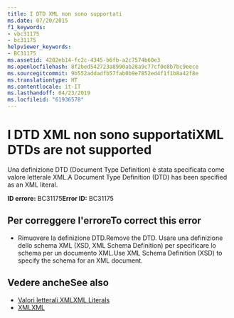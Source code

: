 ```yaml
---
title: I DTD XML non sono supportati
ms.date: 07/20/2015
f1_keywords:
- vbc31175
- bc31175
helpviewer_keywords:
- BC31175
ms.assetid: 4202eb14-fc2c-4345-b6fb-a2c7574b60e3
ms.openlocfilehash: 8f2bed542723a8990ab28a9c77cf0e8b7bc9eece
ms.sourcegitcommit: 9b552addadfb57fab0b9e7852ed4f1f1b8a42f8e
ms.translationtype: HT
ms.contentlocale: it-IT
ms.lasthandoff: 04/23/2019
ms.locfileid: "61936578"
---
```

# <a name="xml-dtds-are-not-supported"></a><span data-ttu-id="f3dd6-102">I DTD XML non sono supportati</span><span class="sxs-lookup"><span data-stu-id="f3dd6-102">XML DTDs are not supported</span></span>
<span data-ttu-id="f3dd6-103">Una definizione DTD (Document Type Definition) è stata specificata come valore letterale XML.</span><span class="sxs-lookup"><span data-stu-id="f3dd6-103">A Document Type Definition (DTD) has been specified as an XML literal.</span></span>  
  
 <span data-ttu-id="f3dd6-104">**ID errore:** BC31175</span><span class="sxs-lookup"><span data-stu-id="f3dd6-104">**Error ID:** BC31175</span></span>  
  
## <a name="to-correct-this-error"></a><span data-ttu-id="f3dd6-105">Per correggere l'errore</span><span class="sxs-lookup"><span data-stu-id="f3dd6-105">To correct this error</span></span>  
  
- <span data-ttu-id="f3dd6-106">Rimuovere la definizione DTD.</span><span class="sxs-lookup"><span data-stu-id="f3dd6-106">Remove the DTD.</span></span> <span data-ttu-id="f3dd6-107">Usare una definizione dello schema XML (XSD, XML Schema Definition) per specificare lo schema per un documento XML.</span><span class="sxs-lookup"><span data-stu-id="f3dd6-107">Use XML Schema Definition (XSD) to specify the schema for an XML document.</span></span>  
  
## <a name="see-also"></a><span data-ttu-id="f3dd6-108">Vedere anche</span><span class="sxs-lookup"><span data-stu-id="f3dd6-108">See also</span></span>

- [<span data-ttu-id="f3dd6-109">Valori letterali XML</span><span class="sxs-lookup"><span data-stu-id="f3dd6-109">XML Literals</span></span>](../../visual-basic/language-reference/xml-literals/index.md)
- [<span data-ttu-id="f3dd6-110">XML</span><span class="sxs-lookup"><span data-stu-id="f3dd6-110">XML</span></span>](../../visual-basic/programming-guide/language-features/xml/index.md)

